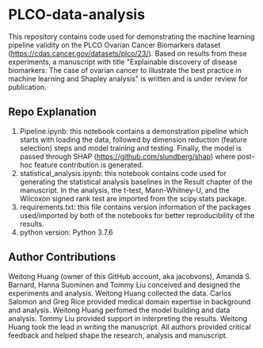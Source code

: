 # PLCO-data-analysis
This repository contains code used for demonstrating the machine learning pipeline validity on the PLCO Ovarian Cancer Biomarkers dataset (https://cdas.cancer.gov/datasets/plco/23/). Based on results from these experiments, a manuscript with title "Explainable discovery of disease biomarkers: The case of ovarian cancer to illustrate the best practice in machine learning and Shapley analysis" is written and is under review for publication. 

## Repo Explanation
1. Pipeline.ipynb: this notebook contains a demonstration pipeline which starts with loading the data, followed by dimension reduction (feature selection) steps and model training and testing. Finally, the model is passed through SHAP (https://github.com/slundberg/shap) where post-hoc feature contribution is generated. 
2. statistical_analysis.ipynb: this notebook contains code used for generating the statistical analysis baselines in the Result chapter of the manuscript. In the analysis, the t-test, Mann-Whitney-U, and the Wilcoxon signed rank test are imported from the scipy.stats package. 
3. requirements.txt: this file contains version information of the packages used/imported by both of the notebooks for better reproducibility of the results. 
4. python version: Python 3.7.6

## Author Contributions
Weitong Huang (owner of this GitHub account, aka jacobvons), Amanda S. Barnard, Hanna Suominen and Tommy Liu conceived and designed the experiments and analysis. Weitong Huang collected the data. Carlos Salomon and Greg Rice provided medical domain expertise in background and analysis. Weitong Huang perfomed the model building and data analysis. Tommy Liu provided support in interpreting the results. Weitong Huang took the lead in writing the manuscript. All authors provided critical feedback and helped shape the research, analysis and manuscript.
